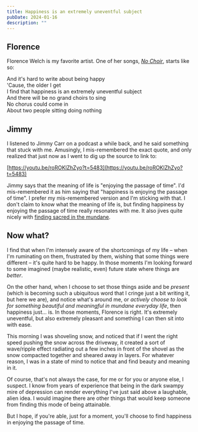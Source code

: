 ```yaml
---
title: Happiness is an extremely uneventful subject
pubDate: 2024-01-16
description: ""
---
```


## Florence

Florence Welch is my favorite artist. One of her songs, [_No Choir_](https://open.spotify.com/track/47a7Hn4fFE4mHgVJF19CO1?si=c16553351de7429d), starts like so:

And it's hard to write about being happy  
'Cause, the older I get  
I find that happiness is an extremely uneventful subject  
And there will be no grand choirs to sing  
No chorus could come in  
About two people sitting doing nothing

## Jimmy

I listened to Jimmy Carr on a podcast a while back, and he said something that stuck with me. Amusingly, I mis-remembered the exact quote, and only realized that just now as I went to dig up the source to link to:

[https://youtu.be/roROKlZhZyo?t=5483](https://youtu.be/roROKlZhZyo?t=5483)

Jimmy says that the meaning of life is "enjoying the passage of time". I'd mis-remembered it as him saying that "happiness is enjoying the passage of time". I prefer my mis-remembered version and I'm sticking with that. I don't claim to know what the meaning of life is, but finding happiness by enjoying the passage of time really resonates with me. It also jives quite nicely with [finding sacred in the mundane](https://travisnorthcutt.com/the-sacred-and-mundane/).

## Now what?

I find that when I'm intensely aware of the shortcomings of my life – when I'm ruminating on them, frustrated by them, wishing that some things were different – it's quite hard to be happy. In those moments I'm looking forward to some imagined (maybe realistic, even) future state where things are _better_.

On the other hand, when I choose to set those things aside and be _present_ (which is becoming such a ubiquitous word that I cringe just a bit writing it, but here we are), and notice what's around me, or _actively choose to look for something beautiful and meaningful in mundane everyday life_, then happiness just... is. In those moments, Florence is right. It's extremely uneventful, but also extremely pleasant and something I can then sit into with ease.

This morning I was shoveling snow, and noticed that if I went the right speed pushing the snow across the driveway, it created a sort of wave/ripple effect radiating out a few inches in front of the shovel as the snow compacted together and sheared away in layers. For whatever reason, I was in a state of mind to notice that and find beauty and meaning in it.

Of course, that's not always the case, for me or for you or anyone else, I suspect. I know from years of experience that being in the dark swampy mire of depression can render everything I've just said above a laughable, alien idea. I would imagine there are other things that would keep someone from finding this mode of being attainable.

But I hope, if you're able, just for a moment, you'll choose to find happiness in enjoying the passage of time.
